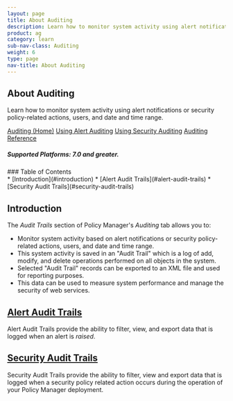 ```yaml
---
layout: page
title: About Auditing
description: Learn how to monitor system activity using alert notifications or security policy-related actions, users, and date and time range. notifications.
product: ag
category: learn
sub-nav-class: Auditing
weight:	6
type: page
nav-title: About Auditing
---
```


## About Auditing
Learn how to monitor system activity using alert notifications or security policy-related actions, users, and date and time range.

<a href="auditing_toc.html" class="button secondary">Auditing (Home)</a> <a href="../auditing/using_alert_auditing.html" class="button secondary">Using Alert Auditing</a>  <a href="../auditing/using_security_auditing.html" class="button secondary">Using Security Auditing</a>  <a href="../auditing/auditing_reference.html" class="button secondary">Auditing Reference</a>  
<h5 class="stamp">Supported Platforms: 7.0 and greater.</h5>
### Table of Contents
<div id="toc-marker"></div>
* [Introduction](#introduction)
* [Alert Audit Trails](#alert-audit-trails)
* [Security Audit Trails](#security-audit-trails)

## Introduction
The *Audit Trails* section of Policy Manager's *Auditing* tab allows you to:

* Monitor system activity based on alert notifications or security policy-related actions, users, and date and time range. 
* This system activity is saved in an "Audit Trail" which is a log of add, modify, and delete operations performed on all objects in the system. 
* Selected "Audit Trail" records can be exported to an XML file and used for reporting purposes. 
* This data can be used to measure system performance and manage the security of web services. 

## [Alert Audit Trails](../auditing/using_alert_auditing.html)
Alert Audit Trails provide the ability to filter, view, and export data that is logged when an alert is *raised*. 

## [Security Audit Trails](../auditing/using_security_auditing.html)
Security Audit Trails provide the ability to filter, view and export data that is logged when a security policy related action occurs during the operation of your Policy Manager deployment.



